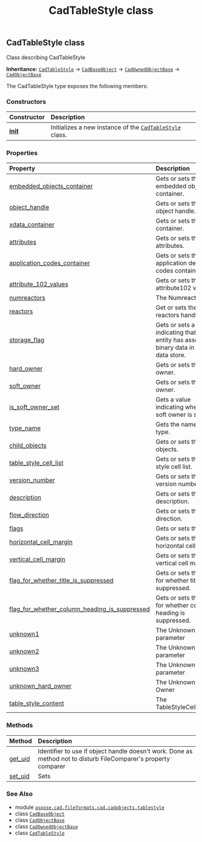 ﻿---
title: CadTableStyle class
second_title: Aspose.CAD for Python via .NET API References
description: 
type: docs
weight: 10
url: /python-net/aspose.cad.fileformats.cad.cadobjects.tablestyle/cadtablestyle/
is_root: false
---

## CadTableStyle class

Class describing CadTableStyle



**Inheritance:** [`CadTableStyle`](/cad/python-net/aspose.cad.fileformats.cad.cadobjects.tablestyle/cadtablestyle) → 
[`CadBaseObject`](/cad/python-net/aspose.cad.fileformats.cad.cadobjects/cadbaseobject) → 
[`CadOwnedObjectBase`](/cad/python-net/aspose.cad.fileformats.cad.cadobjects/cadownedobjectbase) → 
[`CadObjectBase`](/cad/python-net/aspose.cad.fileformats.cad.cadobjects/cadobjectbase)



The CadTableStyle type exposes the following members:

### Constructors
| Constructor | Description |
| :- | :- |
| [__init__](/cad/python-net/aspose.cad.fileformats.cad.cadobjects.tablestyle/cadtablestyle/__init__/#) | Initializes a new instance of the [`CadTableStyle`](/cad/python-net/aspose.cad.fileformats.cad.cadobjects.tablestyle/cadtablestyle) class. |


### Properties
| Property | Description |
| :- | :- |
| [embedded_objects_container](/cad/python-net/aspose.cad.fileformats.cad.cadobjects.tablestyle/cadtablestyle/embedded_objects_container) | Gets or sets the embedded objects container. |
| [object_handle](/cad/python-net/aspose.cad.fileformats.cad.cadobjects.tablestyle/cadtablestyle/object_handle) | Gets or sets the object handle. |
| [xdata_container](/cad/python-net/aspose.cad.fileformats.cad.cadobjects.tablestyle/cadtablestyle/xdata_container) | Gets or sets the xdata container. |
| [attributes](/cad/python-net/aspose.cad.fileformats.cad.cadobjects.tablestyle/cadtablestyle/attributes) | Gets or sets the attributes. |
| [application_codes_container](/cad/python-net/aspose.cad.fileformats.cad.cadobjects.tablestyle/cadtablestyle/application_codes_container) | Gets or sets the application defined codes container. |
| [attribute_102_values](/cad/python-net/aspose.cad.fileformats.cad.cadobjects.tablestyle/cadtablestyle/attribute_102_values) | Gets or sets the attribute102 values. |
| [numreactors](/cad/python-net/aspose.cad.fileformats.cad.cadobjects.tablestyle/cadtablestyle/numreactors) | The Numreactors |
| [reactors](/cad/python-net/aspose.cad.fileformats.cad.cadobjects.tablestyle/cadtablestyle/reactors) | Get or sets the reactors handle |
| [storage_flag](/cad/python-net/aspose.cad.fileformats.cad.cadobjects.tablestyle/cadtablestyle/storage_flag) | Gets or sets a value indicating that this entity has associated binary data in the data store. |
| [hard_owner](/cad/python-net/aspose.cad.fileformats.cad.cadobjects.tablestyle/cadtablestyle/hard_owner) | Gets or sets the hard owner. |
| [soft_owner](/cad/python-net/aspose.cad.fileformats.cad.cadobjects.tablestyle/cadtablestyle/soft_owner) | Gets or sets the soft owner. |
| [is_soft_owner_set](/cad/python-net/aspose.cad.fileformats.cad.cadobjects.tablestyle/cadtablestyle/is_soft_owner_set) | Gets a value indicating whether soft owner is set. |
| [type_name](/cad/python-net/aspose.cad.fileformats.cad.cadobjects.tablestyle/cadtablestyle/type_name) | Gets the name of the type. |
| [child_objects](/cad/python-net/aspose.cad.fileformats.cad.cadobjects.tablestyle/cadtablestyle/child_objects) | Gets or sets the child objects. |
| [table_style_cell_list](/cad/python-net/aspose.cad.fileformats.cad.cadobjects.tablestyle/cadtablestyle/table_style_cell_list) | Gets or sets the table style cell list. |
| [version_number](/cad/python-net/aspose.cad.fileformats.cad.cadobjects.tablestyle/cadtablestyle/version_number) | Gets or sets the version number. |
| [description](/cad/python-net/aspose.cad.fileformats.cad.cadobjects.tablestyle/cadtablestyle/description) | Gets or sets the description. |
| [flow_direction](/cad/python-net/aspose.cad.fileformats.cad.cadobjects.tablestyle/cadtablestyle/flow_direction) | Gets or sets the flow direction. |
| [flags](/cad/python-net/aspose.cad.fileformats.cad.cadobjects.tablestyle/cadtablestyle/flags) | Gets or sets the flags. |
| [horizontal_cell_margin](/cad/python-net/aspose.cad.fileformats.cad.cadobjects.tablestyle/cadtablestyle/horizontal_cell_margin) | Gets or sets the horizontal cell margin. |
| [vertical_cell_margin](/cad/python-net/aspose.cad.fileformats.cad.cadobjects.tablestyle/cadtablestyle/vertical_cell_margin) | Gets or sets the vertical cell margin. |
| [flag_for_whether_title_is_suppressed](/cad/python-net/aspose.cad.fileformats.cad.cadobjects.tablestyle/cadtablestyle/flag_for_whether_title_is_suppressed) | Gets or sets the flag for whether title is suppressed. |
| [flag_for_whether_column_heading_is_suppressed](/cad/python-net/aspose.cad.fileformats.cad.cadobjects.tablestyle/cadtablestyle/flag_for_whether_column_heading_is_suppressed) | Gets or sets the flag for whether column heading is suppressed. |
| [unknown1](/cad/python-net/aspose.cad.fileformats.cad.cadobjects.tablestyle/cadtablestyle/unknown1) | The Unknown1 parameter |
| [unknown2](/cad/python-net/aspose.cad.fileformats.cad.cadobjects.tablestyle/cadtablestyle/unknown2) | The Unknown2 parameter |
| [unknown3](/cad/python-net/aspose.cad.fileformats.cad.cadobjects.tablestyle/cadtablestyle/unknown3) | The Unknown3 parameter |
| [unknown_hard_owner](/cad/python-net/aspose.cad.fileformats.cad.cadobjects.tablestyle/cadtablestyle/unknown_hard_owner) | The Unknown Hard Owner |
| [table_style_content](/cad/python-net/aspose.cad.fileformats.cad.cadobjects.tablestyle/cadtablestyle/table_style_content) | The TableStyleCellContent |


### Methods
| Method | Description |
| :- | :- |
| [get_uid](/cad/python-net/aspose.cad.fileformats.cad.cadobjects.tablestyle/cadtablestyle/get_uid/#) | Identifier to use if object handle doesn't work. Done as method not to disturb FileComparer's property comparer |
| [set_uid](/cad/python-net/aspose.cad.fileformats.cad.cadobjects.tablestyle/cadtablestyle/set_uid/#str) | Sets |



### See Also
* module [`aspose.cad.fileformats.cad.cadobjects.tablestyle`](..)
* class [`CadBaseObject`](/cad/python-net/aspose.cad.fileformats.cad.cadobjects/cadbaseobject)
* class [`CadObjectBase`](/cad/python-net/aspose.cad.fileformats.cad.cadobjects/cadobjectbase)
* class [`CadOwnedObjectBase`](/cad/python-net/aspose.cad.fileformats.cad.cadobjects/cadownedobjectbase)
* class [`CadTableStyle`](/cad/python-net/aspose.cad.fileformats.cad.cadobjects.tablestyle/cadtablestyle)

